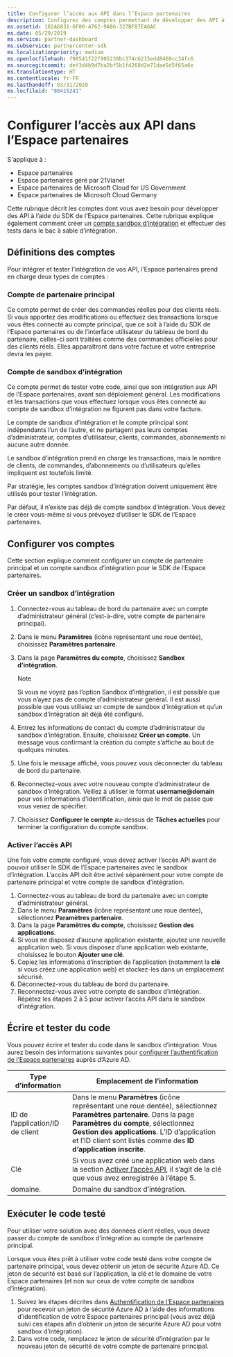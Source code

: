 ```yaml
---
title: Configurer l’accès aux API dans l’Espace partenaires
description: Configurez des comptes permettant de développer des API à l’aide du SDK de l’Espace partenaires et d’effectuer des tests dans le bac à sable (sandbox) d’intégration.
ms.assetid: 182A6831-6F00-4762-9A86-327BF87EA6AC
ms.date: 05/29/2019
ms.service: partner-dashboard
ms.subservice: partnercenter-sdk
ms.localizationpriority: medium
ms.openlocfilehash: f98541f22f905238bc374c6215edd8460cc34fc6
ms.sourcegitcommit: def3d4b9d7ba2bf5b1fd268d2e71dae5d5f65a6e
ms.translationtype: HT
ms.contentlocale: fr-FR
ms.lasthandoff: 03/31/2020
ms.locfileid: "80415241"
---
```

# <a name="set-up-api-access-in-partner-center"></a>Configurer l’accès aux API dans l’Espace partenaires

S'applique à :

- Espace partenaires
- Espace partenaires géré par 21Vianet
- Espace partenaires de Microsoft Cloud for US Government
- Espace partenaires de Microsoft Cloud Germany

Cette rubrique décrit les comptes dont vous avez besoin pour développer des API à l’aide du SDK de l’Espace partenaires. Cette rubrique explique également comment créer un [compte sandbox d’intégration](#integration-sandbox-account) et effectuer des tests dans le bac à sable d’intégration.

## <a name="account-definitions"></a>Définitions des comptes

Pour intégrer et tester l’intégration de vos API, l’Espace partenaires prend en charge deux types de comptes :

### <a name="primary-partner-account"></a>Compte de partenaire principal

Ce compte permet de créer des commandes réelles pour des clients réels. Si vous apportez des modifications ou effectuez des transactions lorsque vous êtes connecté au compte principal, que ce soit à l’aide du SDK de l’Espace partenaires ou de l’interface utilisateur du tableau de bord du partenaire, celles-ci sont traitées comme des commandes officielles pour des clients réels. Elles apparaîtront dans votre facture et votre entreprise devra les payer.

### <a name="integration-sandbox-account"></a>Compte de sandbox d’intégration

Ce compte permet de tester votre code, ainsi que son intégration aux API de l’Espace partenaires, avant son déploiement général. Les modifications et les transactions que vous effectuez lorsque vous êtes connecté au compte de sandbox d’intégration ne figurent pas dans votre facture.

Le compte de sandbox d’intégration et le compte principal sont indépendants l’un de l’autre, et ne partagent pas leurs comptes d’administrateur, comptes d’utilisateur, clients, commandes, abonnements ni aucune autre donnée.

Le sandbox d’intégration prend en charge les transactions, mais le nombre de clients, de commandes, d’abonnements ou d’utilisateurs qu’elles impliquent est toutefois limité.

Par stratégie, les comptes sandbox d’intégration doivent uniquement être utilisés pour tester l’intégration.

Par défaut, il n’existe pas déjà de compte sandbox d’intégration. Vous devez le créer vous-même si vous prévoyez d’utiliser le SDK de l’Espace partenaires.

## <a name="set-up-your-accounts"></a>Configurer vos comptes

Cette section explique comment configurer un compte de partenaire principal et un compte sandbox d’intégration pour le SDK de l’Espace partenaires.

### <a name="create-an-integration-sandbox"></a>Créer un sandbox d’intégration

1. Connectez-vous au tableau de bord du partenaire avec un compte d’administrateur général (c’est-à-dire, votre compte de partenaire principal).
2. Dans le menu **Paramètres** (icône représentant une roue dentée), choisissez **Paramètres partenaire**.
3. Dans la page **Paramètres du compte**, choisissez **Sandbox d’intégration**.

    >[!NOTE]
    >Si vous ne voyez pas l’option Sandbox d’intégration, il est possible que vous n’ayez pas de compte d’administrateur général. Il est aussi possible que vous utilisiez un compte de sandbox d’intégration et qu’un sandbox d’intégration ait déjà été configuré.

4. Entrez les informations de contact du compte d’administrateur du sandbox d’intégration. Ensuite, choisissez **Créer un compte**. Un message vous confirmant la création du compte s’affiche au bout de quelques minutes.
5. Une fois le message affiché, vous pouvez vous déconnecter du tableau de bord du partenaire.
6. Reconnectez-vous avec votre nouveau compte d’administrateur de sandbox d’intégration. Veillez à utiliser le format **username@domain** pour vos informations d’identification, ainsi que le mot de passe que vous venez de spécifier.
7. Choisissez **Configurer le compte** au-dessus de **Tâches actuelles** pour terminer la configuration du compte sandbox.

### <a name="enable-api-access"></a>Activer l’accès API

Une fois votre compte configuré, vous devez activer l’accès API avant de pouvoir utiliser le SDK de l’Espace partenaires avec le sandbox d’intégration. L’accès API doit être activé séparément pour votre compte de partenaire principal et votre compte de sandbox d’intégration.

1. Connectez-vous au tableau de bord du partenaire avec un compte d’administrateur général.
2. Dans le menu **Paramètres** (icône représentant une roue dentée), sélectionnez **Paramètres partenaire**.
3. Dans la page **Paramètres du compte**, choisissez **Gestion des applications**.
4. Si vous ne disposez d’aucune application existante, ajoutez une nouvelle application web. Si vous disposez d’une application web existante, choisissez le bouton **Ajouter une clé**.
5. Copiez les informations d’inscription de l’application (notamment la **clé** si vous créez une application web) et stockez-les dans un emplacement sécurisé.
6. Déconnectez-vous du tableau de bord du partenaire.
7. Reconnectez-vous avec votre compte de sandbox d’intégration. Répétez les étapes 2 à 5 pour activer l’accès API dans le sandbox d’intégration.

## <a name="write-and-test-code"></a>Écrire et tester du code

Vous pouvez écrire et tester du code dans le sandbox d’intégration. Vous aurez besoin des informations suivantes pour [configurer l’authentification de l’Espace partenaires](partner-center-authentication.md) auprès d’Azure AD.

| Type d’information | Emplacement de l’information |
| --------- | ------------- |
| ID de l’application/ID de client | Dans le menu **Paramètres** (icône représentant une roue dentée), sélectionnez **Paramètres partenaire**. Dans la page **Paramètres du compte**, sélectionnez **Gestion des applications**. L’ID d’application et l’ID client sont listés comme des **ID d’application inscrite**. |
| Clé | Si vous avez créé une application web dans la section [Activer l’accès API](#enable-api-access), il s’agit de la clé que vous avez enregistrée à l’étape 5. |
| domaine. | Domaine du sandbox d’intégration. |

## <a name="run-tested-code"></a>Exécuter le code testé

Pour utiliser votre solution avec des données client réelles, vous devez passer du compte de sandbox d’intégration au compte de partenaire principal.

Lorsque vous êtes prêt à utiliser votre code testé dans votre compte de partenaire principal, vous devez obtenir un jeton de sécurité Azure AD. Ce jeton de sécurité est basé sur l’application, la clé et le domaine de votre Espace partenaires (et non sur ceux de votre compte de sandbox d’intégration).

1. Suivez les étapes décrites dans [Authentification de l’Espace partenaires](partner-center-authentication.md) pour recevoir un jeton de sécurité Azure AD à l’aide des informations d’identification de votre Espace partenaires principal (vous avez déjà suivi ces étapes afin d’obtenir un jeton de sécurité Azure AD pour votre sandbox d’intégration).
2. Dans votre code, remplacez le jeton de sécurité d’intégration par le nouveau jeton de sécurité de votre compte de partenaire principal.